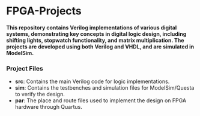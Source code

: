 # FPGA-Projects

**This repository contains Verilog implementations of various digital systems, demonstrating key concepts in digital logic design, including shifting lights, stopwatch functionality, and matrix multiplication. The projects are developed using both Verilog and VHDL, and are simulated in ModelSim.**

### Project Files

- **src**: Contains the main Verilog code for logic implementations.
- **sim**: Contains the testbenches and simulation files for ModelSim/Questa to verify the design.
- **par**: The place and route files used to implement the design on FPGA hardware through Quartus.
